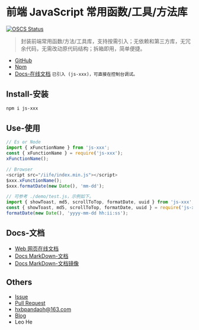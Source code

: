 # 前端 JavaScript 常用函数/工具/方法库

[![OSCS Status](https://www.oscs1024.com/platform/badge/pandaoh/js-xxx.svg?size=small)](https://www.oscs1024.com/project/pandaoh/js-xxx?ref=badge_small)

> 封装前端常用函数/方法/工具库，支持按需引入；无依赖和第三方库，无冗余代码，无需改动原代码结构；拆箱即用，简单便捷。

* [GitHub](https://github.com/pandaoh/js-xxx)
* [Npm](https://www.npmjs.com/package/js-xxx)
* [Docs-在线文档](https://pandaoh.github.io/js-xxx/html/) `已引入 (js-xxx)，可直接在控制台调试。`

## Install-安装

```bash
npm i js-xxx
```

## Use-使用

```javascript
// Es or Node
import { xFunctionName } from 'js-xxx';
const { xFunctionName } = require('js-xxx');
xFunctionName();

// Browser
<script src="/iife/index.min.js"></script>
$xxx.xFunctionName();
$xxx.formatDate(new Date(), 'mm-dd');

// 可参考 ./demo/test.js，示例如下。
import { showToast, md5, scrollToTop, formatDate, uuid } from 'js-xxx';
const { showToast, md5, scrollToTop, formatDate, uuid } = require('js-xxx');
formatDate(new Date(), 'yyyy-mm-dd hh:ii:ss');
```

## Docs-文档

* [Web 网页在线文档](https://pandaoh.github.io/js-xxx/html/)
* [Docs MarkDown-文档](https://github.com/pandaoh/js-xxx/blob/main/docs/README.md)
* [Docs MarkDown-文档镜像](https://gitee.com/doubleam/js-xxx/blob/main/docs/README.md)

## Others

* [Issue](https://github.com/pandaoh/js-xxx/issues)
* [Pull Request](https://github.com/pandaoh/js-xxx/pulls)
* [hxbpandaoh@163.com](mailto:hxbpandaoh@163.com)
* [Blog](http://a.biugle.cn)
* Leo He
